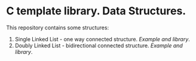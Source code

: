 # C template library. Data Structures.
This repository contains some structures:
1. Single Linked List - one way connected structure. *Example and library*.
2. Doubly Linked List - bidirectional connected structure. *Example and library*.
